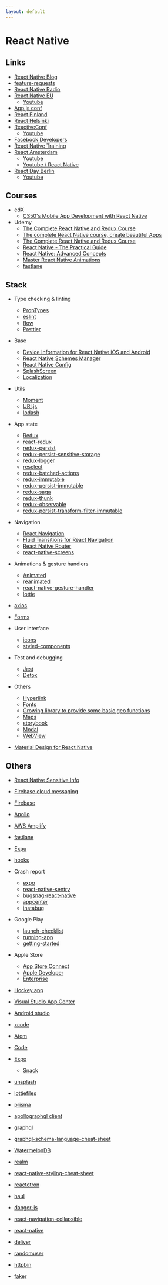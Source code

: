 ```yaml
---
layout: default
---
```


# React Native

## Links
- [React Native Blog](http://facebook.github.io/react-native/blog/)
- [feature-requests](https://react-native.canny.io/feature-requests/)
- [React Native Radio](https://devchat.tv/react-native-radio/)
- [React Native EU](https://react-native.eu)
  - [Youtube](https://www.youtube.com/channel/UCbvLih553T7f5OAGTfbsJkQ)
- [App.js conf](https://appjs.co)
- [React Finland](https://react-finland.fi)
- [React Helsinki](https://meetabit.com/communities/react-helsinki)
- [ReactiveConf](https://reactiveconf.com)
  - [Youtube](https://www.youtube.com/channel/UCBHdUnixTWymmXBIw12Y8Qg)
- [Facebook Developers](https://www.youtube.com/user/FacebookDevelopers/videos)
- [React Native Training](https://www.youtube.com/channel/UC8ivCOllOAo7MfPT9k3Hs-Q/featured)
- [React Amsterdam](https://react.amsterdam)
  - [Youtube](https://www.youtube.com/channel/UCsFrt8oKNYXGspSlX9u6uXw)
  - [Youtube / React Native](https://www.youtube.com/watch?v=N-X3Z5A-pW4)
- [React Day Berlin](https://reactday.berlin)
  - [Youtube](https://www.youtube.com/channel/UC1EYHmQYBUJjkmL6OtK4rlw)

## Courses
- edX
  - [CS50's Mobile App Development with React Native](https://courses.edx.org/courses/course-v1:HarvardX+CS50M+Mobile/course/)
- Udemy
  - [The Complete React Native and Redux Course](https://www.udemy.com/the-complete-react-native-and-redux-course/)
  - [The complete React Native course, create beautiful Apps](https://www.udemy.com/the-complete-react-native-course-create-beautiful-apps/)
  - [The Complete React Native and Redux Course](https://www.udemy.com/the-complete-react-native-and-redux-course/)
  - [React Native - The Practical Guide](https://www.udemy.com/react-native-the-practical-guide/)
  - [React Native: Advanced Concepts](https://www.udemy.com/react-native-advanced/)
  - [Master React Native Animations](https://www.udemy.com/master-react-native-animations/)
  - [fastlane](https://www.udemy.com/automate-your-react-native-releases-with-fastlane-and-bitrise/)

## Stack

- Type checking & linting
  - [PropTypes](https://reactjs.org/docs/typechecking-with-proptypes.html)
  - [eslint](https://eslint.org/)
  - [flow](https://flow.org/)
  - [Prettier](https://prettier.io)

- Base
  - [Device Information for React Native iOS and Android](https://github.com/rebeccahughes/react-native-device-info)
  - [React Native Schemes Manager](https://github.com/thekevinbrown/react-native-schemes-manager)
  - [React Native Config](https://github.com/luggit/react-native-config)
  - [SplashScreen](https://medium.com/handlebar-labs/how-to-add-a-splash-screen-to-a-react-native-app-ios-and-android-30a3cec835ae)
  - [Localization](https://github.com/AlexanderZaytsev/react-native-i18n)
 
- Utils
  - [Moment](https://momentjs.com/)
  - [URI.js](https://github.com/medialize/URI.js)
  - [lodash](https://lodash.com)
  
- App state
  - [Redux](https://redux.js.org/)
  - [react-redux](https://github.com/reduxjs/react-redux)
  - [redux-persist](https://github.com/rt2zz/redux-persist)
  - [redux-persist-sensitive-storage](https://github.com/CodingZeal/redux-persist-sensitive-storage)
  - [redux-logger](https://github.com/LogRocket/redux-logger)
  - [reselect](https://github.com/reduxjs/reselect)
  - [redux-batched-actions](https://github.com/tshelburne/redux-batched-actions)
  - [redux-immutable](https://github.com/gajus/redux-immutable)
  - [redux-persist-immutable](https://github.com/rt2zz/redux-persist-immutable)
  - [redux-saga](https://github.com/redux-saga/redux-saga)
  - [redux-thunk](https://github.com/reduxjs/redux-thunk)
  - [redux-observable](https://redux-observable.js.org/)
  - [redux-persist-transform-filter-immutable](https://github.com/actra-development-oss/redux-persist-transform-filter-immutable)

- Navigation
   - [React Navigation](https://reactnavigation.org)
   - [Fluid Transitions for React Navigation](https://github.com/fram-x/FluidTransitions) 
   - [React Native Router](https://github.com/aksonov/react-native-router-flux)
   - [react-native-screens](https://github.com/kmagiera/react-native-screens/)

- Animations & gesture handlers
  - [Animated](https://facebook.github.io/react-native/docs/animated)
  - [reanimated](https://github.com/kmagiera/react-native-reanimated)
  - [react-native-gesture-handler](https://github.com/kmagiera/react-native-gesture-handler)
  - [lottie](https://github.com/react-community/lottie-react-native)

- [axios](https://github.com/axios/axios)

- [Forms](https://redux-form.com/7.4.2/)

- User interface
  - [icons](https://github.com/oblador/react-native-vector-icons)
  - [styled-components](https://github.com/styled-components/styled-components)

- Test and debugging
  - [Jest](https://jestjs.io/docs/en/tutorial-react-native)
  - [Detox](https://github.com/wix/Detox)

- Others
  - [Hyperlink](https://github.com/obipawan/react-native-hyperlink)
  - [Fonts](https://medium.com/react-native-training/react-native-custom-fonts-ccc9aacf9e5e)
  - [Growing library to provide some basic geo functions](https://github.com/manuelbieh/Geolib)
  - [Maps](https://github.com/react-community/react-native-maps)
  - [storybook](https://github.com/storybooks/storybook/tree/master/app/react-native)
  - [Modal](https://github.com/react-native-community/react-native-modal)
  - [WebView](https://github.com/react-native-community/react-native-webview)

- [Material Design for React Native](https://github.com/callstack/react-native-paper)

## Others

- [React Native Sensitive Info](https://github.com/mCodex/react-native-sensitive-info)
- [Firebase cloud messaging](https://github.com/evollu/react-native-fcm)
- [Firebase](https://github.com/invertase/react-native-firebase)
- [Apollo](https://www.apollographql.com/)
- [AWS Amplify](https://github.com/aws-amplify/amplify-js)
- [fastlane](https://fastlane.tools/)
- [Expo](https://docs.expo.io/versions/v31.0.0/distribution/)
- [hooks](https://reactjs.org/docs/hooks-intro.html)

- Crash report
  - [expo](https://docs.expo.io/versions/latest/guides/errors)
  - [react-native-sentry](https://github.com/getsentry/react-native-sentry)
  - [bugsnag-react-native](https://github.com/bugsnag/bugsnag-react-native)
  - [appcenter](https://docs.microsoft.com/en-us/appcenter/sdk/crashes/react-native)
  - [instabug](https://instabug.com/platforms/react-native)

- Google Play
  - [launch-checklist](https://developer.android.com/distribute/best-practices/launch/launch-checklist)
  - [running-app](https://developer.android.com/training/basics/firstapp/running-app)
  - [getting-started](https://facebook.github.io/react-native/docs/getting-started)
  
- Apple Store
  - [App Store Connect](https://appstoreconnect.apple.com)
  - [Apple Developer](https://developer.apple.com)
  - [Enterprise](https://developer.apple.com/programs/enterprise/)

- [Hockey app](https://hockeyapp.net)
- [Visual Studio App Center](https://docs.microsoft.com/en-us/appcenter/sdk/getting-started/react-native)
- [Android studio](https://developer.android.com/studio/)
- [xcode](https://developer.apple.com/xcode/)
- [Atom](https://atom.io)
- [Code](https://code.visualstudio.com)

- [Expo](https://expo.io)
  - [Snack](https://snack.expo.io)

- [unsplash](https://unsplash.com)
- [lottiefiles](https://www.lottiefiles.com/)
- [prisma](https://www.prisma.io)
- [apollographql client](https://www.apollographql.com/client/)
- [graphql](https://graphql.org/learn/)
- [graphql-schema-language-cheat-sheet](https://github.com/sogko/graphql-schema-language-cheat-sheet)
- [WatermelonDB](https://github.com/Nozbe/WatermelonDB)
- [realm](https://realm.io/blog/introducing-realm-react-native/)
- [react-native-styling-cheat-sheet](https://github.com/vhpoet/react-native-styling-cheat-sheet)
- [reactotron](https://github.com/infinitered/reactotron)
- [haul](https://github.com/callstack/haul)
- [danger-js](https://github.com/danger/danger-js)
- [react-navigation-collapsible](https://github.com/benevbright/react-navigation-collapsible)
- [react-native](https://medium.com/tag/react-native)
- [deliver](https://medium.freecodecamp.org/how-to-deliver-a-react-native-app-to-the-client-e58421e7272e)
- [randomuser](https://randomuser.me/documentation)
- [httpbin](https://httpbin.org/ip)
- [faker](https://github.com/marak/Faker.js/)



